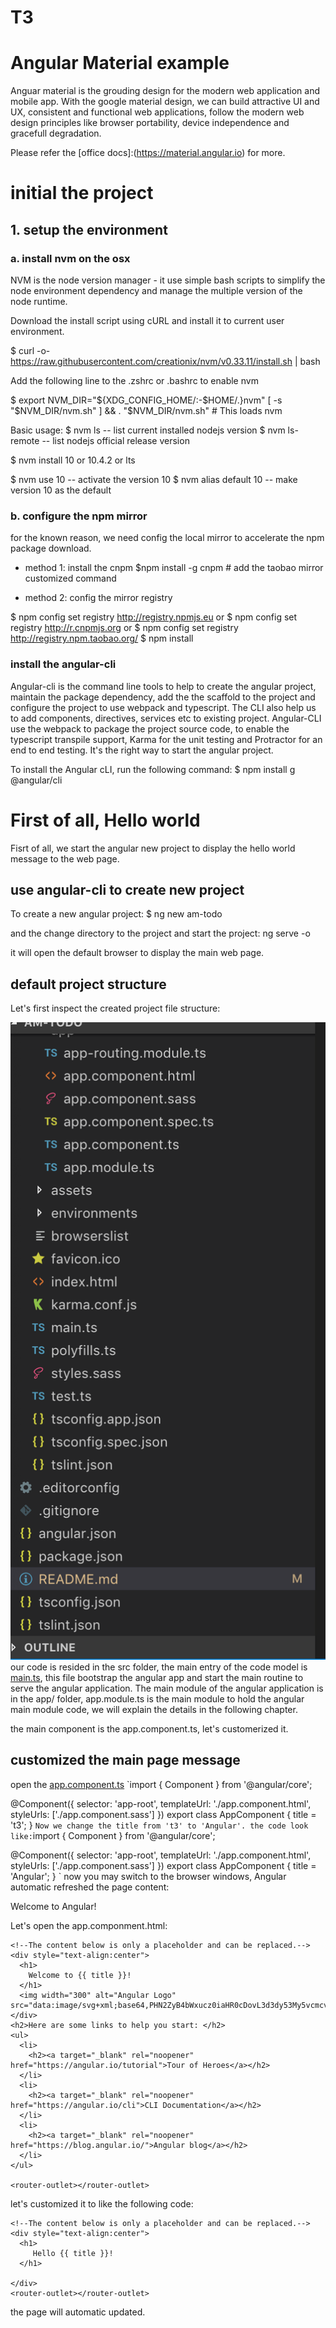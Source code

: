 # T3
# Angular Material example
Anguar material is the grouding design for the modern web application and mobile app.
With the google material design, we can build attractive UI and UX, consistent and functional web applications, follow the modern web design principles like browser portability, device independence and gracefull degradation.

Please refer the [office docs]:(https://material.angular.io) for more.

# initial the project
## 1. setup the environment
### a. install nvm on the osx
NVM is the node version manager - it use simple bash scripts to simplify the node environment dependency and manage the multiple version of the node runtime.


[NVM github]:(https://github.com/creationix/nvm.git)
Download the install script using cURL and install it to current user environment.

$ curl -o- https://raw.githubusercontent.com/creationix/nvm/v0.33.11/install.sh | bash

Add the following line to the .zshrc or .bashrc to enable nvm

$ export NVM_DIR="${XDG_CONFIG_HOME/:-$HOME/.}nvm"
[ -s "$NVM_DIR/nvm.sh" ] && \. "$NVM_DIR/nvm.sh" # This loads nvm

Basic usage:
$ nvm ls -- list current installed nodejs version
$ nvm ls-remote -- list nodejs official release version

$ nvm install 10 or 10.4.2 or lts

$ nvm use 10 -- activate the version 10 
$ nvm alias default 10 -- make version 10 as the default


### b. configure the npm mirror
for the known reason, we need config the local mirror to accelerate the npm package download.

* method 1: install the cnpm
$npm install -g cnpm # add the taobao mirror customized command

* method 2: config the mirror registry

$ npm config set registry http://registry.npmjs.eu
or
$ npm config set registry http://r.cnpmjs.org
or
$ npm config set registry http://registry.npm.taobao.org/
$ npm install


### install the angular-cli
Angular-cli is the command line tools to help to create the angular project, maintain the package dependency, add the the scaffold to the project and configure the project to use webpack and typescript. The CLI also help us to add components, directives, services etc to existing project.
Angular-CLI use the webpack to package the project source code, to enable the typescript transpile support, Karma for the unit testing and Protractor for an end to end testing. It's the right way to start the angular project.

To install the Angular cLI, run the following command:
$ npm install g @angular/cli



# First of all, Hello world
Fisrt of all, we start the angular new project to display the hello world message to the web page.

## use angular-cli to create new project
To create a new angular project: 
$ ng new am-todo

and the change directory to the project and start the project: ng serve -o

it will open the default browser to display the main web page.

## default project structure
Let's first inspect the created project file structure:

![project-file-structure](/images/project-structure.png "project structure")
our code is resided in the src folder, the main entry of the code model is [main.ts](src/main.ts "main.ts"), this file bootstrap the angular app and start the main routine to serve the angular application.
The main module of the angular application is in the app/ folder, app.module.ts is the main module to hold the angular main module code, we will explain the details in the following chapter.

the main component is the app.component.ts, let's customerized it.
## customized the main page message

open the [app.component.ts](src/app/app.component.ts )
`import { Component } from '@angular/core';

@Component({
  selector: 'app-root',
  templateUrl: './app.component.html',
  styleUrls: ['./app.component.sass']
})
export class AppComponent {
  title = 't3';
}
`
Now we change the title from 't3' to 'Angular'.
the code look like:
`import { Component } from '@angular/core';

@Component({
  selector: 'app-root',
  templateUrl: './app.component.html',
  styleUrls: ['./app.component.sass']
})
export class AppComponent {
  title = 'Angular';
}
`
now you may switch to the browser windows, Angular automatic refreshed the page content:

Welcome to Angular!

Let's open the app.componment.html:
```
<!--The content below is only a placeholder and can be replaced.-->
<div style="text-align:center">
  <h1>
    Welcome to {{ title }}!
  </h1>
  <img width="300" alt="Angular Logo" src="data:image/svg+xml;base64,PHN2ZyB4bWxucz0iaHR0cDovL3d3dy53My5vcmcvMjAwMC9zdmciIHZpZXdCb3g9IjAgMCAyNTAgMjUwIj4KICAgIDxwYXRoIGZpbGw9IiNERDAwMzEiIGQ9Ik0xMjUgMzBMMzEuOSA2My4ybDE0LjIgMTIzLjFMMTI1IDIzMGw3OC45LTQzLjcgMTQuMi0xMjMuMXoiIC8+CiAgICA8cGF0aCBmaWxsPSIjQzMwMDJGIiBkPSJNMTI1IDMwdjIyLjItLjFWMjMwbDc4LjktNDMuNyAxNC4yLTEyMy4xTDEyNSAzMHoiIC8+CiAgICA8cGF0aCAgZmlsbD0iI0ZGRkZGRiIgZD0iTTEyNSA1Mi4xTDY2LjggMTgyLjZoMjEuN2wxMS43LTI5LjJoNDkuNGwxMS43IDI5LjJIMTgzTDEyNSA1Mi4xem0xNyA4My4zaC0zNGwxNy00MC45IDE3IDQwLjl6IiAvPgogIDwvc3ZnPg==">
</div>
<h2>Here are some links to help you start: </h2>
<ul>
  <li>
    <h2><a target="_blank" rel="noopener" href="https://angular.io/tutorial">Tour of Heroes</a></h2>
  </li>
  <li>
    <h2><a target="_blank" rel="noopener" href="https://angular.io/cli">CLI Documentation</a></h2>
  </li>
  <li>
    <h2><a target="_blank" rel="noopener" href="https://blog.angular.io/">Angular blog</a></h2>
  </li>
</ul>

<router-outlet></router-outlet>

```
let's customized it to like the following code:
```
<!--The content below is only a placeholder and can be replaced.-->
<div style="text-align:center">
  <h1>
     Hello {{ title }}!
  </h1>
  
</div>
<router-outlet></router-outlet>

```

the page will automatic updated.





